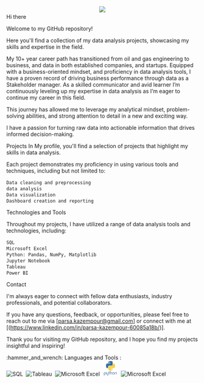 <div id="header" align="center">
  <img src="https://media.giphy.com/media/M9gbBd9nbDrOTu1Mqx/giphy.gif" width="100"/>
</div>
Hi there

Welcome to my GitHub repository! 

Here you'll find a collection of my data analysis projects, showcasing my skills and expertise in the field.

My 10+ year career path has transitioned from oil and gas engineering to business, and data in both established companies, and startups. Equipped with a business-oriented mindset, and proficiency in data analysis tools, I have a proven record of driving business performance through data as a Stakeholder manager. As a skilled communicator and avid learner I’m continuously leveling up my expertise in data analysis as I’m eager to continue my career in this field.

This journey has allowed me to leverage my analytical mindset, problem-solving abilities, and strong attention to detail in a new and exciting way.

I have a passion for turning raw data into actionable information that drives informed decision-making.

Projects
In My profile, you'll find a selection of projects that highlight my skills in data analysis. 

Each project demonstrates my proficiency in using various tools and techniques, including but not limited to:

    Data cleaning and preprocessing
    data analysis
    Data visualization
    Dashboard creation and reporting

Technologies and Tools

Throughout my projects, I have utilized a range of data analysis tools and technologies, including:

   
    SQL 
    Microsoft Excel
    Python: Pandas, NumPy, Matplotlib
    Jupyter Notebook
    Tableau
    Power BI
    

Contact

I'm always eager to connect with fellow data enthusiasts, industry professionals, and potential collaborators.

If you have any questions, feedback, or opportunities, please feel free to reach out to me via [parsa.kazempour@gmail.com] or connect with me at [(https://www.linkedin.com/in/parsa-kazempour-60085a18b/)].

Thank you for visiting my GitHub repository, and I hope you find my projects insightful and inspiring!


</div>
 :hammer_and_wrench: Languages and Tools :
 <div>

  <div>
   <img src="https://www.svgrepo.com/show/13344/sql-file-format.svg" title="SQL" alt="SQL" width="40" height="40"/>&nbsp;
   <img src="https://cdn.worldvectorlogo.com/logos/tableau-software.svg" title="Tableau" alt="Tableau" width="40" height="40"/>&nbsp;
    <img src="https://upload.wikimedia.org/wikipedia/commons/8/8d/Microsoft_Excel_Logo_%282013-2019%29.svg" title="Microsoft Excel" alt="Microsoft Excel" width="40" height="40"/>&nbsp;
    <img src="https://github.com/devicons/devicon/blob/master/icons/python/python-original-wordmark.svg" title="Python" alt="Python" width="40" height="40"/>&nbsp;
      <img src="https://upload.wikimedia.org/wikipedia/commons/c/cf/New_Power_BI_Logo.svg" title="Microsoft Excel" alt="Microsoft Excel" width="40" height="40"/>&nbsp; 

